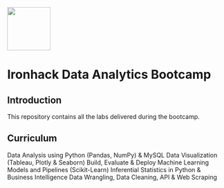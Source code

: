 <img src="https://bit.ly/2VnXWr2" width="100">

# Ironhack Data Analytics Bootcamp

## Introduction
This repository contains all the labs delivered during the bootcamp.

## Curriculum

Data Analysis using Python (Pandas, NumPy) & MySQL
Data Visualization (Tableau, Plotly & Seaborn)
Build, Evaluate & Deploy Machine Learning Models and Pipelines (Scikit-Learn)
Inferential Statistics in Python & Business Intelligence
Data Wrangling, Data Cleaning, API & Web Scraping
